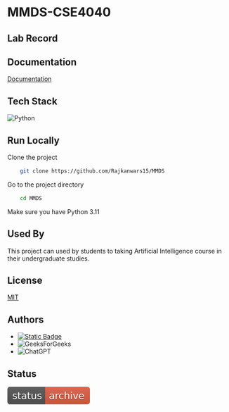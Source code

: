 # MMDS-CSE4040
## Lab Record

## Documentation

[Documentation](Docs.md)


## Tech Stack

![Python](https://img.shields.io/badge/python-3670A0?style=for-the-badge&logo=python&logoColor=ffdd54)

## Run Locally

Clone the project

```bash
    git clone https://github.com/Rajkanwars15/MMDS
```

Go to the project directory

```bash
    cd MMDS
```

Make sure you have Python 3.11
## Used By

This project can used by students to taking Artificial Intelligence course in their undergraduate studies.
## License

[MIT](https://choosealicense.com/licenses/mit/)


## Authors

- [![Static Badge](https://img.shields.io/badge/Rajkanwars15-yellow?logo=GitHub&link=https%3A%2F%2Fgithub.com%2FRajkanwars15)
    ](https://www.github.com/rajkanwars15)
- ![GeeksForGeeks](https://img.shields.io/badge/GeeksforGeeks-gray?style=for-the-badge&logo=geeksforgeeks&logoColor=35914c)
- ![ChatGPT](https://img.shields.io/badge/chatGPT-74aa9c?style=for-the-badge&logo=openai&logoColor=white)

## Status

[![status: archive](https://github.com/GIScience/badges/raw/master/status/archive.svg)](https://github.com/GIScience/badges#archive)